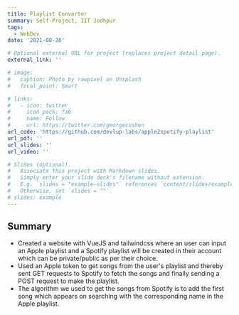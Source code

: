 ```yaml
---
title: Playlist Converter
summary: Self-Project, IIT Jodhpur
tags:
  - WebDev
date: '2021-08-20'

# Optional external URL for project (replaces project detail page).
external_link: ''

# image:
#   caption: Photo by rawpixel on Unsplash
#   focal_point: Smart

# links:
#   - icon: twitter
#     icon_pack: fab
#     name: Follow
#     url: https://twitter.com/georgecushen
url_code: 'https://github.com/devlup-labs/apple2spotify-playlist'
url_pdf: ''
url_slides: ''
url_video: ''

# Slides (optional).
#   Associate this project with Markdown slides.
#   Simply enter your slide deck's filename without extension.
#   E.g. `slides = "example-slides"` references `content/slides/example-slides.md`.
#   Otherwise, set `slides = ""`.
# slides: example
---
```


## Summary 
- Created a website with VueJS and tailwindcss where an user can input an Apple playlist and a Spotify playlist will be created in their account which can be private/public as per their choice.
- Used an Apple token to get songs from the user's playlist and thereby sent GET requests to Spotify to fetch the songs and finally sending a POST request to make the playlist.
- The algorithm we used to get the songs from Spotify is to add the first song which appears on searching with the corresponding name in the Apple playlist.